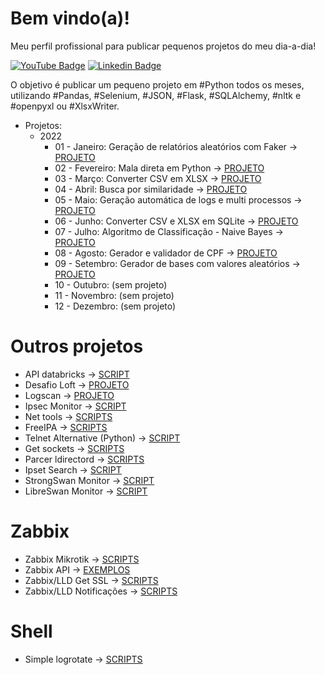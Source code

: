 # Bem vindo(a)!

Meu perfil profissional para publicar pequenos projetos do meu dia-a-dia!

[![YouTube Badge](https://img.shields.io/badge/-Youtube-c14438?style=flat-square&labelColor=c14438&logo=youtube&logoColor=white&link=https://www.youtube.com/channel/UCLkLSvBxYl07ss-okgPGjgA)](https://www.youtube.com/channel/UCLkLSvBxYl07ss-okgPGjgA)
[![Linkedin Badge](https://img.shields.io/badge/-LinkedIn-blue?style=flat-square&logo=Linkedin&logoColor=white&link=https://www.linkedin.com/in/willian-oliveira-65a44527/)](https://www.linkedin.com/in/willian-oliveira-65a44527/)

O objetivo é publicar um pequeno projeto em #Python todos os meses, utilizando #Pandas, #Selenium, #JSON, #Flask, #SQLAlchemy, #nltk e #openpyxl ou #XlsxWriter.

- Projetos:
  - 2022
    - 01 - Janeiro: Geração de relatórios aleatórios com Faker -> [PROJETO](https://github.com/pycriador/PyFaker/blob/main/pyFaker.ipynb)
    - 02 - Fevereiro: Mala direta em Python -> [PROJETO](https://github.com/pycriador/PyMalaDireta)
    - 03 - Março: Converter CSV em XLSX -> [PROJETO](https://github.com/pycriador/PyCSVtoXLSX/blob/main/%5BUpload%5D_PyJoinCSV.ipynb)
    - 04 - Abril: Busca por similaridade -> [PROJETO](https://github.com/pycriador/PyNLTK/blob/main/%5BUpload%5D_PyNLTK_Busca_por_similaridade.ipynb)
    - 05 - Maio: Geração automática de logs e multi processos -> [PROJETO](https://github.com/pycriador/PyLog/blob/main/pyLog.ipynb)
    - 06 - Junho: Converter CSV e XLSX em SQLite -> [PROJETO](https://github.com/pycriador/PyCSVtoSQL/blob/main/pyCSVtoSQL.ipynb)
    - 07 - Julho: Algoritmo de Classificação - Naive Bayes -> [PROJETO](https://github.com/pycriador/PyNaiveBayes/blob/main/PyNaiveBayes.ipynb) 
    - 08 - Agosto: Gerador e validador de CPF -> [PROJETO](https://github.com/pycriador/PyCPF/blob/main/pySendEmail.ipynb)
    - 09 - Setembro: Gerador de bases com valores aleatórios -> [PROJETO](https://github.com/pycriador/pyDataGen/blob/main/pyDataGen.ipynb)
    - 10 - Outubro: (sem projeto)
    - 11 - Novembro: (sem projeto)
    - 12 - Dezembro: (sem projeto)

# Outros projetos
- API databricks -> [SCRIPT](https://github.com/pycriador/databricks-api)
- Desafio Loft -> [PROJETO](https://github.com/pycriador/pyJumpCloud)
- Logscan -> [PROJETO](https://github.com/wjesus374/logscan)
- Ipsec Monitor -> [SCRIPT](https://github.com/wjesus374/libreswan_monitor)
- Net tools -> [SCRIPTS](https://github.com/wjesus374/nettools)
- FreeIPA -> [SCRIPTS](https://github.com/wjesus374/freeipa_scripts)
- Telnet Alternative (Python) -> [SCRIPT](https://github.com/wjesus374/alternative_telnet)
- Get sockets -> [SCRIPTS](https://github.com/wjesus374/sockets_count)
- Parcer ldirectord -> [SCRIPTS](https://github.com/wjesus374/ldirectord_manager)
- Ipset Search -> [SCRIPT](https://github.com/wjesus374/ipset)
- StrongSwan Monitor -> [SCRIPT](https://github.com/wjesus374/strongswan_monitor)
- LibreSwan Monitor -> [SCRIPT](https://github.com/wjesus374/libreswan_monitor)

# Zabbix

- Zabbix Mikrotik -> [SCRIPTS](https://github.com/wjesus374/linet.mikrotik)
- Zabbix API -> [EXEMPLOS](https://github.com/wjesus374/zabbix_api)
- Zabbix/LLD Get SSL -> [SCRIPTS](https://github.com/wjesus374/https_getcert)
- Zabbix/LLD Notificações -> [SCRIPTS](https://github.com/wjesus374/zabbix_lld)

# Shell

- Simple logrotate -> [SCRIPTS](https://github.com/wjesus374/simple_logrotate)
